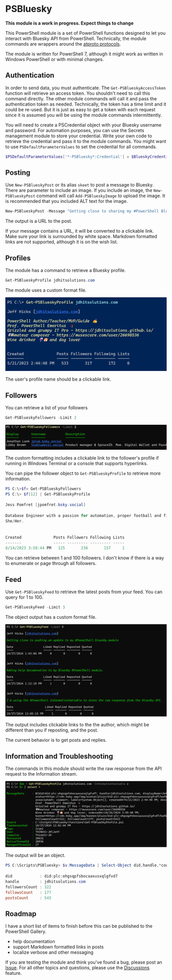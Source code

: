 # PSBluesky

__This module is a work in progress. Expect things to change__

This PowerShell module is a set of PowerShell functions designed to let you interact with Bluesky API from PowerShell. Technically, the module commands are wrappers around the [atproto protocols](https://docs.bsky.app/docs/category/http-reference).

The module is written for PowerShell 7, although it might work as written in Windows PowerShell or with minimal changes.

## Authentication

In order to send data, you must authenticate. The `Get-PSBlueskyAccessToken` function will retrieve an access token. You shouldn't need to call this command directly. The other module commands will call it and pass the authentication token as needed. Technically, the token has a time limit and it could be re-used. But it is just as easy to get a token with each request since it is assumed you will be using the module commands intermittently.

You will need to create a PSCredential object with your Bluesky username and password. For automation purposes, you can use the Secrets management module to store your credential. Write your own code to retrieve the credential and pass it to the module commands. You might want to use `PSDefaultParameterValues` to set the credential for all commands.

```powershell
$PSDefaultParameterValues['*-PSBluesky*:Credential'] = $BlueskyCredential
```

## Posting

Use `New-PSBlueskyPost` or its alias `skeet` to post a message to Bluesky. There are parameter to include an image. If you include an image, the `New-PSBlueskyPost` command will call `Add-PSBlueskyImage` to upload the image. It is recommended that you included ALT text for the image.

```powershell
New-PSBlueskyPost -Message "Getting close to sharing my #PowerShell Bluesky code. I'm assuming a few of you are interested." -ImagePath C:\work\MsPowerShell.jpg -ImageAlt "Ms. PowerShell" -Verbose
```

The output is a URL to the post.

If your message contains a URL, it will be converted to a clickable link. Make sure your link is surrounded by white space. Markdown formatted links are not supported, although it is on the wish list.

## Profiles

The module has a command to retrieve a Bluesky profile.

```powershell
Get-PSBlueskyProfile jdhitsolutions.com
```

The module uses a custom format file.

![A Bluesky profile](images/bsky-profile.png)

The user's profile name should be a clickable link.

## Followers

You can retrieve a list of your followers

```powershell
Get-PSBlueskyFollowers -Limit 2
```

![Bluesky followers](images/bsky-follower.png)

The custom formatting includes a clickable link to the follower's profile if running in Windows Terminal or a console that supports hyperlinks.

You can pipe the follower object to `Get-PSBlueskyProfile` to retrieve more information.

```powershell
PS C:\>$f= Get-PSBlueskyFollowers
PS C:\> $f[12] | Get-PSBlueskyProfile

Jess Pomfret [jpomfret.bsky.social]

Database Engineer with a passion for automation, proper football and fitness.
She/Her.


Created              Posts Followers Following Lists
-------              ----- --------- --------- -----
8/14/2023 3:58:44 PM   125       236       157     1
```

You can retrieve between 1 and 100 followers. I don't know if there is a way to enumerate or page through all followers.

## Feed

Use `Get-PSBlueskyFeed` to retrieve the latest posts from your feed. You can query for 1 to 100.

```powershell
Get-PSBlueskyFeed -Limit 3
```
The object output has a custom format file.

![Bluesky feed](images/bsky-feed.png)

The output includes clickable links to the the author, which might be different than you if reposting, and the post.

The current behavior is to get posts and replies.

## Information and Troubleshooting

The commands in this module should write the raw response from the API request to the Information stream.

![Information stream](images/bsky-information.png)

The output will be an object.

```powershell
PS C:\Scripts\PSBluesky> $v.MessageData | Select-Object did,handle,*count

did            : did:plc:ohgsqpfsbocaaxusxqlgfvd7
handle         : jdhitsolutions.com
followersCount : 322
followsCount   : 177
postsCount     : 543
```

## Roadmap

I have a short list of items to finish before this can be published to the PowerShell Gallery.

- help documentation
- support Markdown formatted links in posts
- localize verbose and other messaging

If you are testing the module and think you've found a bug, please post an [Issue](https://github.com/jdhitsolutions/PSBlueSky/issues). For all other topics and questions, please use the [Discussions](https://github.com/jdhitsolutions/PSBlueSky/discussions) feature.
